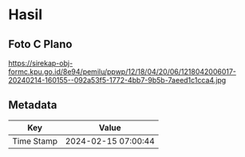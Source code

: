# Hasil

## Foto C Plano

https://sirekap-obj-formc.kpu.go.id/8e94/pemilu/ppwp/12/18/04/20/06/1218042006017-20240214-160155--092a53f5-1772-4bb7-9b5b-7aeed1c1cca4.jpg


## Metadata

| Key        | Value               |
| ---------- | ------------------- |
| Time Stamp | 2024-02-15 07:00:44 |



